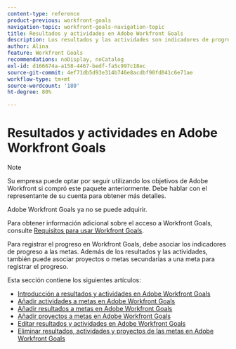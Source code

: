 ```yaml
---
content-type: reference
product-previous: workfront-goals
navigation-topic: workfront-goals-navigation-topic
title: Resultados y actividades en Adobe Workfront Goals
description: Los resultados y las actividades son indicadores de progreso para una meta en Adobe Workfront Goals.  Consulte los siguientes artículos para obtener más información sobre los resultados y las actividades.
author: Alina
feature: Workfront Goals
recommendations: noDisplay, noCatalog
exl-id: d166674a-a158-4467-bedf-fa5c997c18ec
source-git-commit: 4ef71db5d93e314b746e8acdbf90fd041c6e71ae
workflow-type: tm+mt
source-wordcount: '180'
ht-degree: 80%

---
```



# Resultados y actividades en Adobe Workfront Goals

>[!NOTE]
>
>Su empresa puede optar por seguir utilizando los objetivos de Adobe Workfront si compró este paquete anteriormente. Debe hablar con el representante de su cuenta para obtener más detalles.
>
>Adobe Workfront Goals ya no se puede adquirir.
>
>Para obtener información adicional sobre el acceso a Workfront Goals, consulte [Requisitos para usar Workfront Goals](/help/quicksilver/workfront-goals/goal-management/access-needed-for-wf-goals.md).

<!--Old:

>[!IMPORTANT]
>
>Your organization must have the following to use the functionality described in this article:
>
>* For the new plan and license structure:
>
>   * The Ultimate Workfront plan 
>    
>* For the current plan and license structure: 
>
>   * A Pro or higher Workfront plan
>   * An Adobe Workfront Goals license in addition to a Workfront license.
>
>Contact your Workfront account manager to learn about a Workfront Goals license.    
> 
>For additional information about access to Workfront Goals, see [Requirements to use Workfront Goals](/help/quicksilver/workfront-goals/goal-management/access-needed-for-wf-goals.md).   -->

Para registrar el progreso en Workfront Goals, debe asociar los indicadores de progreso a las metas. Además de los resultados y las actividades, también puede asociar proyectos o metas secundarias a una meta para registrar el progreso.

Esta sección contiene los siguientes artículos:

* [Introducción a resultados y actividades en Adobe Workfront Goals](../../workfront-goals/results-and-activities/get-started-with-results-and-activities.md)
* [Añadir actividades a metas en Adobe Workfront Goals](../../workfront-goals/results-and-activities/add-activities-to-goals.md)
* [Añadir resultados a metas en Adobe Workfront Goals](../../workfront-goals/results-and-activities/add-results-to-goals.md)
* [Añadir proyectos a metas en Adobe Workfront Goals](../../workfront-goals/results-and-activities/connect-projects-to-goals-overview.md)
* [Editar resultados y actividades en Adobe Workfront Goals](../../workfront-goals/results-and-activities/edit-results-and-activities.md)
* [Eliminar resultados, actividades y proyectos de las metas en Adobe Workfront Goals](../../workfront-goals/results-and-activities/remove-results-activities-from-goals.md)
